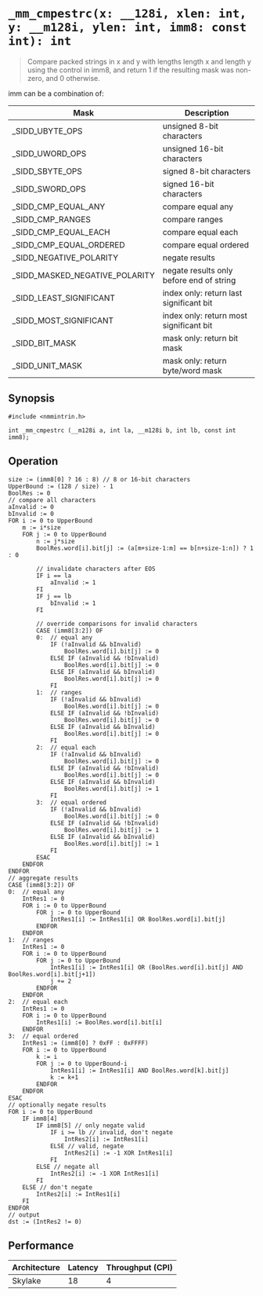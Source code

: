 `_mm_cmpestrc(x: __128i, xlen: int, y: __m128i, ylen: int, imm8: const int): int`
=================================================================================

> Compare packed strings in x and y with lengths length x and length y using the control in imm8, and return 1 if the resulting mask was non-zero, and 0 otherwise.

imm can be a combination of:

| Mask                           | Description                              |
| ------------------------------ | ---------------------------------------- |
| _SIDD_UBYTE_OPS                | unsigned 8-bit characters                |
| _SIDD_UWORD_OPS                | unsigned 16-bit characters               |
| _SIDD_SBYTE_OPS                | signed 8-bit characters                  |
| _SIDD_SWORD_OPS                | signed 16-bit characters                 |
| _SIDD_CMP_EQUAL_ANY            | compare equal any                        |
| _SIDD_CMP_RANGES               | compare ranges                           |
| _SIDD_CMP_EQUAL_EACH           | compare equal each                       |
| _SIDD_CMP_EQUAL_ORDERED        | compare equal ordered                    |
| _SIDD_NEGATIVE_POLARITY        | negate results                           |
| _SIDD_MASKED_NEGATIVE_POLARITY | negate results only before end of string |
| _SIDD_LEAST_SIGNIFICANT        | index only: return last significant bit  |
| _SIDD_MOST_SIGNIFICANT         | index only: return most significant bit  |
| _SIDD_BIT_MASK                 | mask only: return bit mask               |
| _SIDD_UNIT_MASK                | mask only: return byte/word mask         |

## Synopsis

```
#include <nmmintrin.h>

int _mm_cmpestrc (__m128i a, int la, __m128i b, int lb, const int imm8);
```

## Operation

```
size := (imm8[0] ? 16 : 8) // 8 or 16-bit characters
UpperBound := (128 / size) - 1
BoolRes := 0
// compare all characters
aInvalid := 0
bInvalid := 0
FOR i := 0 to UpperBound
	m := i*size
	FOR j := 0 to UpperBound
		n := j*size
		BoolRes.word[i].bit[j] := (a[m+size-1:m] == b[n+size-1:n]) ? 1 : 0
		
		// invalidate characters after EOS
		IF i == la
			aInvalid := 1
		FI
		IF j == lb
			bInvalid := 1
		FI
		
		// override comparisons for invalid characters
		CASE (imm8[3:2]) OF
		0:  // equal any
			IF (!aInvalid && bInvalid)
				BoolRes.word[i].bit[j] := 0
			ELSE IF (aInvalid && !bInvalid)
				BoolRes.word[i].bit[j] := 0
			ELSE IF (aInvalid && bInvalid)
				BoolRes.word[i].bit[j] := 0
			FI
		1:  // ranges
			IF (!aInvalid && bInvalid)
				BoolRes.word[i].bit[j] := 0
			ELSE IF (aInvalid && !bInvalid)
				BoolRes.word[i].bit[j] := 0
			ELSE IF (aInvalid && bInvalid)
				BoolRes.word[i].bit[j] := 0
			FI
		2:  // equal each
			IF (!aInvalid && bInvalid)
				BoolRes.word[i].bit[j] := 0
			ELSE IF (aInvalid && !bInvalid)
				BoolRes.word[i].bit[j] := 0
			ELSE IF (aInvalid && bInvalid)
				BoolRes.word[i].bit[j] := 1
			FI
		3:  // equal ordered
			IF (!aInvalid && bInvalid)
				BoolRes.word[i].bit[j] := 0
			ELSE IF (aInvalid && !bInvalid)
				BoolRes.word[i].bit[j] := 1
			ELSE IF (aInvalid && bInvalid)
				BoolRes.word[i].bit[j] := 1
			FI
		ESAC
	ENDFOR
ENDFOR
// aggregate results
CASE (imm8[3:2]) OF
0:  // equal any
	IntRes1 := 0
	FOR i := 0 to UpperBound
		FOR j := 0 to UpperBound
			IntRes1[i] := IntRes1[i] OR BoolRes.word[i].bit[j]
		ENDFOR
	ENDFOR
1:  // ranges
	IntRes1 := 0
	FOR i := 0 to UpperBound
		FOR j := 0 to UpperBound
			IntRes1[i] := IntRes1[i] OR (BoolRes.word[i].bit[j] AND BoolRes.word[i].bit[j+1])
			j += 2
		ENDFOR
	ENDFOR
2:  // equal each
	IntRes1 := 0
	FOR i := 0 to UpperBound
		IntRes1[i] := BoolRes.word[i].bit[i]
	ENDFOR
3:  // equal ordered
	IntRes1 := (imm8[0] ? 0xFF : 0xFFFF)
	FOR i := 0 to UpperBound
		k := i
		FOR j := 0 to UpperBound-i
			IntRes1[i] := IntRes1[i] AND BoolRes.word[k].bit[j]
			k := k+1
		ENDFOR
	ENDFOR
ESAC
// optionally negate results
FOR i := 0 to UpperBound
	IF imm8[4]
		IF imm8[5] // only negate valid
			IF i >= lb // invalid, don't negate
				IntRes2[i] := IntRes1[i]
			ELSE // valid, negate
				IntRes2[i] := -1 XOR IntRes1[i]
			FI
		ELSE // negate all
			IntRes2[i] := -1 XOR IntRes1[i]
		FI
	ELSE // don't negate
		IntRes2[i] := IntRes1[i]
	FI
ENDFOR
// output
dst := (IntRes2 != 0)
```

## Performance

| Architecture | Latency | Throughput (CPI) |
| ------------ | ------- | ---------------- |
| Skylake      | 18      | 4                |
